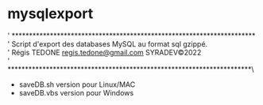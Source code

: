 # mysqlexport

' **********************************************************************\
'  Script d'export des databases MySQL au format sql gzippé.\
'  Régis TEDONE <regis.tedone@gmail.com> SYRADEV©2022\
' **********************************************************************\

- saveDB.sh version pour Linux/MAC
- saveDB.vbs version pour Windows
